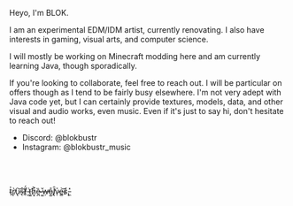 <p>Heyo, I'm BLOK.</p>
<p>I am an experimental EDM/IDM artist, currently renovating. I also have interests in gaming, visual arts, and computer science.</p>
<p>I will mostly be working on Minecraft modding here and am currently learning Java, though sporadically.</p>
<p>If you're looking to collaborate, feel free to reach out. I will be particular on offers though as I tend to be fairly busy elsewhere. I'm not very adept with Java code yet, but I can certainly provide textures, models, data, and other visual and audio works, even music. Even if it's just to say hi, don't hesitate to reach out!</p>
<ul>
  <li>Discord: @blokbustr</li>
  <li>Instagram: @blokbustr_music</li>
</ul>
<br><br>
<p>t̴̹͐r̸̢̀u̴̢͝s̶̖͝ẗ̸̹́ ̵̪͑ť̵͖h̷͓͐ȅ̴̪ ̶͚̌w̶̦̕o̵͚̊l̸̢̑v̷̜͐e̴͇͝š̷̨.̵̼̽</p>
